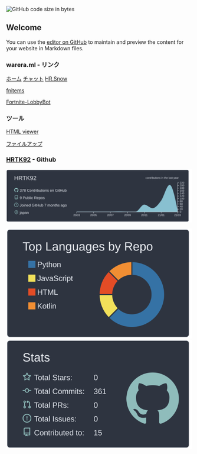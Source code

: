 ![GitHub code size in bytes](https://img.shields.io/github/languages/code-size/HRTK92/warera-links)
## Welcome

You can use the [editor on GitHub](https://github.com/HRTK92/warera-github/edit/main/docs/index.md) to maintain and preview the content for your website in Markdown files.


### warera.ml - リンク

[ホーム](https://www.warera.ml)
[チャット](https://chat.warera.ml)
[HR.Snow](https://hrsnow.warera.ml)

[fnitems](https://fnitems.warera.ml)

[Fortnite-LobbyBot](https://fnbot.warera.ml)

### ツール

[HTML viewer](https://home.warera.ml/html_viewer.html)

[ファイルアップ](https://www.warera.ml/upld/)


### [HRTK92](https://github.com/HRTK92) - Github


[![](https://raw.githubusercontent.com/HRTK92/HRTK92/main/profile-summary-card-output/nord_dark/0-profile-details.svg)](https://github.com/vn7n24fzkq/github-profile-summary-cards)

[![](https://raw.githubusercontent.com/HRTK92/HRTK92/main/profile-summary-card-output/nord_dark/1-repos-per-language.svg)](https://github.com/vn7n24fzkq/github-profile-summary-cards)
[![](https://raw.githubusercontent.com/HRTK92/HRTK92/main/profile-summary-card-output/nord_dark/3-stats.svg)](https://github.com/vn7n24fzkq/github-profile-summary-cards)
